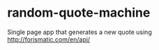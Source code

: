 # random-quote-machine

Single page app that generates a new quote using http://forismatic.com/en/api/
